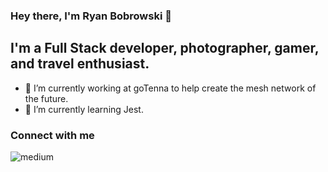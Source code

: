 ### Hey there, I'm Ryan Bobrowski 👋

## I'm a Full Stack developer, photographer, gamer, and travel enthusiast.

- 🔭 I’m currently working at goTenna to help create the mesh network of the future.
- 🌱 I’m currently learning Jest.

### Connect with me

<a href="https://www.instagram.com/itstrueimryan/" target="_blank"><img align="left" alt="medium" src="https://img.shields.io/badge/instagram-%23E4405F.svg?&style=for-the-badge&logo=instagram&logoColor=white" /></a>
